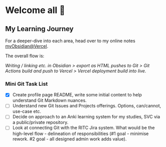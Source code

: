 # Welcome all 👋

## My Learning Journey

For a deeper-dive into each area, head over to my online notes [myObsidian@Vercel](https://myobsidian.vercel.app/).

The overall flow is: 

_Writing / linking etc. in Obsidian > export as HTML pushes to Git > Git Actions build and push to Vercel > Vercel deployment build into live._







### Mini Git Task List

- [x] Create profile page README, write some initial content to help understand Git Markdown nuances.
- [ ] Understand new Git Issues and Projects offerings. Options, can/cannot, use-case etc.
- [ ] Decide on approach to an Anki learning system for my studies, SVC via a public/private repository.
- [ ] Look at connecting Git with the RITC Jira system. What would be the high-level flow - delineation of responsibilities (#1 goal - minimise rework. #2 goal - all designed admin work adds value).
